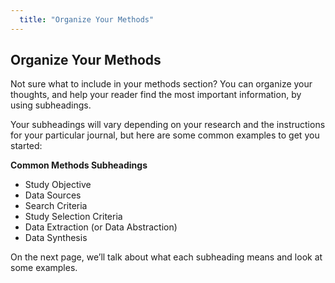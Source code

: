 ```yaml
---
  title: "Organize Your Methods"
---
```


## Organize Your Methods

Not sure what to include in your methods section? You can organize your thoughts, and help your reader find the most important information, by using subheadings. 

Your subheadings will vary depending on your research and the instructions for your particular journal, but here are some common examples to get you started:

**Common Methods Subheadings**

- Study Objective
- Data Sources
- Search Criteria
- Study Selection Criteria
- Data Extraction (or Data Abstraction)
- Data Synthesis

On the next page, we’ll talk about what each subheading means and look at some examples.

